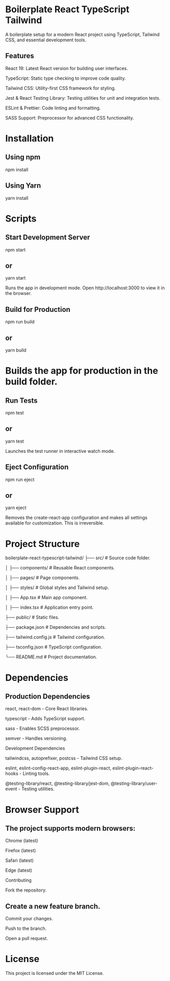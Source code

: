 # Boilerplate React TypeScript Tailwind

A boilerplate setup for a modern React project using TypeScript, Tailwind CSS, and essential development tools.

## Features

React 19: Latest React version for building user interfaces.

TypeScript: Static type checking to improve code quality.

Tailwind CSS: Utility-first CSS framework for styling.

Jest & React Testing Library: Testing utilities for unit and integration tests.

ESLint & Prettier: Code linting and formatting.

SASS Support: Preprocessor for advanced CSS functionality.

# Installation

## Using npm

npm install

## Using Yarn

yarn install

# Scripts

## Start Development Server

npm start

## or

yarn start

Runs the app in development mode. Open http://localhost:3000 to view it in the browser.

## Build for Production

npm run build

## or

yarn build

# Builds the app for production in the build folder.

## Run Tests

npm test

## or

yarn test

Launches the test runner in interactive watch mode.

## Eject Configuration

npm run eject

## or

yarn eject

Removes the create-react-app configuration and makes all settings available for customization. This is irreversible.

# Project Structure

boilerplate-react-typescript-tailwind/
├── src/ # Source code folder.

│ ├── components/ # Reusable React components.

│ ├── pages/ # Page components.

│ ├── styles/ # Global styles and Tailwind setup.

│ ├── App.tsx # Main app component.

│ ├── index.tsx # Application entry point.

├── public/ # Static files.

├── package.json # Dependencies and scripts.

├── tailwind.config.js # Tailwind configuration.

├── tsconfig.json # TypeScript configuration.

└── README.md # Project documentation.

# Dependencies

## Production Dependencies

react, react-dom - Core React libraries.

typescript - Adds TypeScript support.

sass - Enables SCSS preprocessor.

semver - Handles versioning.

Development Dependencies

tailwindcss, autoprefixer, postcss - Tailwind CSS setup.

eslint, eslint-config-react-app, eslint-plugin-react, eslint-plugin-react-hooks - Linting tools.

@testing-library/react, @testing-library/jest-dom, @testing-library/user-event - Testing utilities.

# Browser Support

## The project supports modern browsers:

Chrome (latest)

Firefox (latest)

Safari (latest)

Edge (latest)

Contributing

Fork the repository.

## Create a new feature branch.

Commit your changes.

Push to the branch.

Open a pull request.

# License

This project is licensed under the MIT License.

